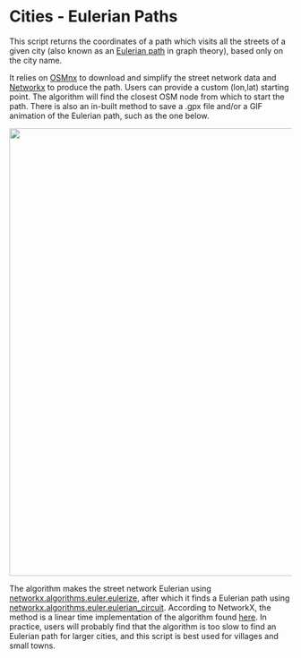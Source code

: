 # Cities - Eulerian Paths

This script returns the coordinates of a path which visits all the streets of a given city (also known as an [Eulerian path](https://en.wikipedia.org/wiki/Eulerian_path) in graph theory), based only on the city name.

It relies on [OSMnx](https://github.com/gboeing/osmnx) to download and simplify the street network data and [Networkx](https://github.com/networkx/networkx) to produce the path. Users can provide a custom (lon,lat) starting point. The algorithm will find the closest OSM node from which to start the path. There is also an in-built method to save a .gpx file and/or a GIF animation of the Eulerian path, such as the one below. 

<p align="center">
  <img src="Jonzieux.gif" width="800"/>
</p>
  
The algorithm makes the street network Eulerian using [networkx.algorithms.euler.eulerize](https://networkx.org/documentation/stable/reference/algorithms/generated/networkx.algorithms.euler.eulerize.html), after which it finds a Eulerian path using [networkx.algorithms.euler.eulerian_circuit](https://networkx.org/documentation/stable/reference/algorithms/generated/networkx.algorithms.euler.eulerian_circuit.html). According to NetworkX, the method is a linear time implementation of the algorithm found [here](https://link.springer.com/article/10.1007/BF01580113). In practice, users will probably find that the algorithm is too slow to find an Eulerian path for larger cities, and this script is best used for villages and small towns.
